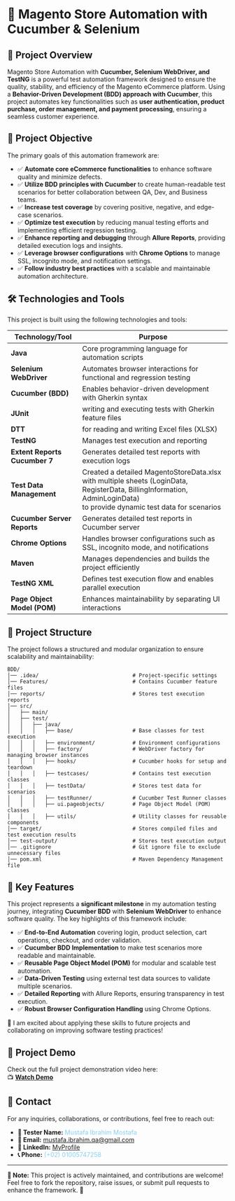 # 🚀 Magento Store Automation with Cucumber & Selenium

## 📖 Project Overview
Magento Store Automation with **Cucumber, Selenium WebDriver, and TestNG** is a powerful test automation framework designed to ensure the quality, stability, and efficiency of the Magento eCommerce platform. Using a **Behavior-Driven Development (BDD) approach with Cucumber**, this project automates key functionalities such as **user authentication, product purchase, order management, and payment processing**, ensuring a seamless customer experience.

## 🎯 Project Objective
The primary goals of this automation framework are:
- ✅ **Automate core eCommerce functionalities** to enhance software quality and minimize defects.
- ✅ **Utilize BDD principles with Cucumber** to create human-readable test scenarios for better collaboration between QA, Dev, and Business teams.
- ✅ **Increase test coverage** by covering positive, negative, and edge-case scenarios.
- ✅ **Optimize test execution** by reducing manual testing efforts and implementing efficient regression testing.
- ✅ **Enhance reporting and debugging** through **Allure Reports**, providing detailed execution logs and insights.
- ✅ **Leverage browser configurations** with **Chrome Options** to manage SSL, incognito mode, and notification settings.
- ✅ **Follow industry best practices** with a scalable and maintainable automation architecture.

## 🛠️ Technologies and Tools
This project is built using the following technologies and tools:

| Technology/Tool                | Purpose                                                                                                                                                                     |
|--------------------------------|-----------------------------------------------------------------------------------------------------------------------------------------------------------------------------|
| **Java**                       | Core programming language for automation scripts                                                                                                                            |
| **Selenium WebDriver**         | Automates browser interactions for functional and regression testing                                                                                                        |
| **Cucumber (BDD)**             | Enables behavior-driven development with Gherkin syntax                                                                                                                     |
| **JUnit**                      | writing and executing tests with Gherkin feature files                                                                                                                      |
| **DTT**                        | for reading and writing Excel files (XLSX)                                                                                                                                  |
| **TestNG**                     | Manages test execution and reporting                                                                                                                                        |
| **Extent Reports Cucumber 7**  | Generates detailed test reports with execution logs                                                                                                                         |
| **Test Data Management**       | Created a detailed MagentoStoreData.xlsx with multiple sheets (LoginData, RegisterData, BillingInformation, AdminLoginData) <br/>to provide dynamic test data for scenarios |
| **Cucumber Server Reports**    | Generates detailed test reports in Cucumber server                                                                                                                          |
| **Chrome Options**             | Handles browser configurations such as SSL, incognito mode, and notifications                                                                                               |
| **Maven**                      | Manages dependencies and builds the project efficiently                                                                                                                     |
| **TestNG XML**                 | Defines test execution flow and enables parallel execution                                                                                                                  |
| **Page Object Model (POM)**    | Enhances maintainability by separating UI interactions                                                                                                                      |

## 📂 Project Structure
The project follows a structured and modular organization to ensure scalability and maintainability:

```
BDD/
│── .idea/                              # Project-specific settings
│── Features/                           # Contains Cucumber feature files
│── reports/                            # Stores test execution reports
│── src/
│   ├── main/
│   ├── test/
│   │   ├── java/
│   │   │   ├── base/                   # Base classes for test execution
│   │   │   ├── environment/            # Environment configurations
│   │   │   ├── factory/                # WebDriver factory for managing browser instances
│   │   │   ├── hooks/                  # Cucumber hooks for setup and teardown
│   │   │   ├── testcases/              # Contains test execution classes
│   │   │   ├── testData/               # Stores test data for scenarios
│   │   │   ├── testRunner/             # Cucumber Test Runner classes
│   │   │   ├── ui.pageobjects/         # Page Object Model (POM) classes
│   │   │   ├── utils/                  # Utility classes for reusable components
│── target/                             # Stores compiled files and test execution results
│── test-output/                        # Stores test execution output
│── .gitignore                          # Git ignore file to exclude unnecessary files
│── pom.xml                             # Maven Dependency Management file
```

## 🌟 Key Features
This project represents a **significant milestone** in my automation testing journey, integrating **Cucumber BDD** with **Selenium WebDriver** to enhance software quality. The key highlights of this framework include:

- ✅ **End-to-End Automation** covering login, product selection, cart operations, checkout, and order validation.
- ✅ **Cucumber BDD Implementation** to make test scenarios more readable and maintainable.
- ✅ **Reusable Page Object Model (POM)** for modular and scalable test automation.
- ✅ **Data-Driven Testing** using external test data sources to validate multiple scenarios.
- ✅ **Detailed Reporting** with Allure Reports, ensuring transparency in test execution.
- ✅ **Robust Browser Configuration Handling** using Chrome Options.

🔹 I am excited about applying these skills to future projects and collaborating on improving software testing practices!

## 🎥 Project Demo
Check out the full project demonstration video here:  
📺 **[Watch Demo](https://drive.google.com/file/d/1hJgLfHDGw53UPmbF8Guy2yDiFwk_LgOF/view?usp=sharing)** 

## 📩 Contact
For any inquiries, collaborations, or contributions, feel free to reach out:

- **👤 Tester Name:** <span style="color:#89CFF0">Mustafa Ibrahim Mostafa</span>
- **📧 Email:** <span style="color:#89CFF0">mustafa.ibrahim.qa@gmail.com</span>
- **🔗 LinkedIn:** [MyProfile](https://www.linkedin.com/in/mostafa-ibrahim-mostafa-6530b4235/)
- **📞 Phone:** <span style="color:#89CFF0">(+02) 01005747258</span>

---
**📌 Note:** This project is actively maintained, and contributions are welcome! Feel free to fork the repository, raise issues, or submit pull requests to enhance the framework. 🚀

